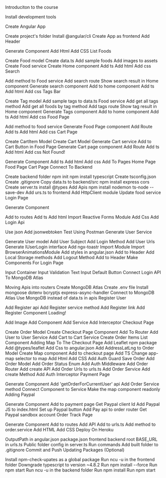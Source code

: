 Introduciton to the course

Install development tools

Create Angular App

Create project's folder
Install @angular/cli
Create App as frontend
Add Header

Generate Component
Add Html
Add CSS
List Foods

Create Food model
Create data.ts
Add sample foods
Add images to assets
Create Food service
Create Home component
Add ts
Add html
Add css
Search

Add method to Food service
Add search route
Show search result in Home component
Generate search component
Add to home component
Add ts
Add html
Add css
Tags Bar

Create Tag model
Add sample tags to data.ts
Food service
Add get all tags method
Add get all foods by tag method
Add tags route
Show tag result in Home component
Generate Tags component
Add to home component
Add ts
Add html
Add css
Food Page

Add method to food service
Generate Food Page component
Add Route
Add ts
Add html
Add css
Cart Page

Create CartItem Model
Create Cart Model
Generate Cart service
Add to Cart Button in Food Page
Generate Cart page component
Add Route
Add ts
Add html
Add css
Not Found!

Generate Component
Add ts
Add html
Add css
Add To Pages
Home Page
Food Page
Cart Page
Connect To Backend

Create backend folder
npm init
npm install typescript
Create tsconfig.json
Create .gitignore
Copy data.ts to backend/src
npm install express cors
Create server.ts
install @types
Add Apis
npm install nodemon ts-node --save-dev
Add urs.ts to frontend
Add HttpClient module
Update food service
Login Page

Generate Component

Add to routes
Add ts
Add html
Import Reactive Forms Module
Add Css
Add Login Api

Use json
Add jsonwebtoken
Test Using Postman
Generate User Service

Generate User model
Add User Subject
Add Login Method
Add User Urls
Generate IUserLogin interface
Add ngx-toastr
Import Module
Import BrowserAnimationsModule
Add styles in angular.json
Add to Header
Add Local Storage methods
Add Logout Method
Add to Header
Make Components For Login Page

Input Container
Input Validation
Text Input
Default Button
Connect Login API To MongoDB Atlas

Moving Apis into routers
Create MongoDB Atlas
Create .env file
Install
mongoose
dotenv
bcryptjs
express-async-handler
Connect to MongoDB Atlas
Use MongoDB instead of data.ts in apis
Register User

Add Register api
Add Register service method
Add Register link
Add Register Component
Loading!

Add Image
Add Component
Add Service
Add Interceptor
Checkout Page

Create Order Model
Create Checkout Page Component
Add To Router
Add User to User Service
Add Cart to Cart Service
Create Order Items List Component
Adding Map To The Checkout Page
Add Leaflet npm package
Add @types/leaflet
Add Css to angular.json
Add AddressLatLng to Order Model
Create Map component
Add to checkout page
Add TS
Change app-map selector to map
Add Html
Add CSS
Add Auth Guard
Save Order
Add Order Model
Add Order Status Enum
Add Auth Middleware
Add Order Router
Add create API
Add Order Urls to urls.ts
Add Order Service
Add create Method
Add Auth Interceptor
Payment Page

Generate Component
Add 'getOrderForCurrentUser' api
Add Order Service method
Connect Component to Service
Make the map component readonly
Adding Paypal

Generate Component
Add to payment page
Get Paypal client Id
Add Paypal JS to index.html
Set up Paypal button
Add Pay api to order router
Get Paypal sandbox account
Order Track Page

Generate Component
Add to routes
Add API
Add to urls.ts
Add method to order.service
Add HTML
Add CSS
Deploy On Heroku

OutputPath in angular.json
package.json
frontend
backend
root
BASE_URL in urls.ts
Public folder config in server.ts
Run commands
Add built folder to .gitignore
Commit and Push
Updating Packages (Optional)

Install npm-check-upates as a global package
Run ncu -u in the frontend folder
Downgrade typescript to version ~4.8.2
Run npm install --force
Run npm start
Run ncu -u in the backend folder
Run npm install
Run npm start
